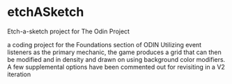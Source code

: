 # etchASketch
Etch-a-sketch project for The Odin Project

a coding project for the Foundations section of ODIN
Utilizing event listeners as the primary mechanic, the game produces a grid that can then be modified and in density and drawn on using background color modifiers.
A few supplemental options have been commented out for revisiting in a V2 iteration
